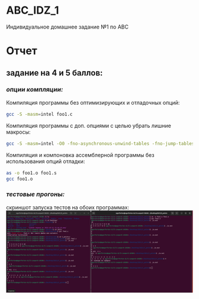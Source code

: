 # ABC_IDZ_1
Индивидуальное домашнее задание №1 по АВС

# Отчет
## задание на 4 и 5 баллов:
### _опции компляции:_
Компиляция программы без оптимизирующих и отладочных опций:
```sh
gcc -S -masm=intel foo1.c
```
Компиляция программы с доп. опциями с целью убрать лишние макросы:
```sh
gcc -S -masm=intel -O0 -fno-asynchronous-unwind-tables -fno-jump-tables -fno-stack-protector -fno-exceptions
```

Компиляция и компоновка ассемблерной программы без использования опций отладки:
```sh
as -o foo1.o foo1.s
gcc foo1.o
```

### _тестовые прогоны:_
скриншот запуска тестов на обоих программах:
![Тесты на оценку 4 и 5](/tests/tests_4.png)
